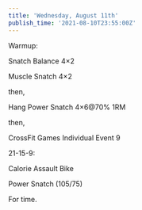 ```yaml
---
title: 'Wednesday, August 11th'
publish_time: '2021-08-10T23:55:00Z'
---
```


Warmup:

Snatch Balance 4×2

Muscle Snatch 4×2

then,

Hang Power Snatch 4×6\@70% 1RM

then,

CrossFit Games Individual Event 9

21-15-9:

Calorie Assault Bike

Power Snatch (105/75)

For time.
